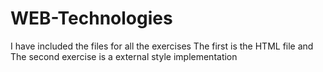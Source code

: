 # WEB-Technologies


I have included the files for all the exercises 
The first is the HTML file and The second exercise is a external style implementation

